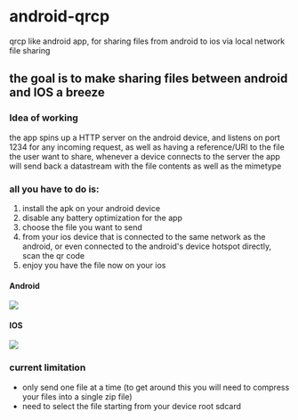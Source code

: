 # android-qrcp
qrcp like android app, for sharing files from android to ios via local network file sharing

## the goal is to make sharing files between android and IOS a breeze

### Idea of working 
the app spins up a HTTP server on the android device, and listens on port 1234 for any incoming request, as well as having a reference/URI to the file the user want to share, whenever a device connects to the server the app will send back a datastream with the file contents as well as the mimetype 

### all you have to do is:
1. install the apk on your android device 
1. disable any battery optimization for the app
1. choose the file you want to send 
1. from your ios device that is connected to the same network as the android, or  even connected to the android's device hotspot directly, scan the qr code 
1. enjoy you have the file now on your ios 

#### Android
![](https://github.com/bahaaEldeen1999/android-qrcp/new/master/android_demo.gif)

#### IOS
![](https://github.com/bahaaEldeen1999/android-qrcp/new/master/ios_demo.gif)

### current limitation 
- only send one file at a time (to get around this you will need to compress your files into a single zip file)
- need to select the file starting from your device root sdcard 
